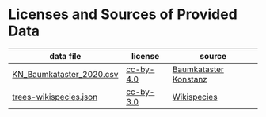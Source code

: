 Licenses and Sources of Provided Data
=====================================

data file | license | source
--------- | ------- | ------
[KN_Baumkataster_2020.csv](./KN_Baumkataster_2020.csv) | [cc-by-4.0](https://creativecommons.org/licenses/by-sa/4.0/) | [Baumkataster Konstanz](https://offenedaten-konstanz.de/dataset/baumkataster-konstanz)
[trees-wikispecies.json](./trees-wikispecies.json) | [cc-by-3.0](https://creativecommons.org/licenses/by-sa/3.0/) | [Wikispecies](https://species.wikimedia.org/wiki/Main_Page)
